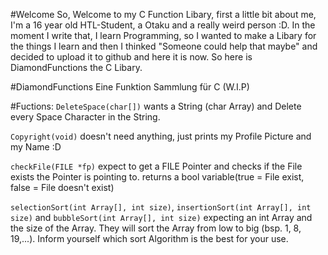 #Welcome
So, Welcome to my C Function Libary, first a little bit about me, I'm a 16 year old HTL-Student, a Otaku and a really weird person :D. 
In the moment I write that, I learn Programming, so I wanted to make a Libary for the things I learn and then I thinked "Someone could help that maybe" and decided to upload it to github and here it is now.
So here is DiamondFunctions the C Libary.



#DiamondFunctions
Eine Funktion Sammlung für C (W.I.P)

#Fuctions:
`DeleteSpace(char[])` wants a String (char Array) and Delete every Space Character in the String.

`Copyright(void)` doesn't need anything, just prints my Profile Picture and my Name :D

`checkFile(FILE *fp)` expect to get a FILE Pointer and checks if the File exists the Pointer is pointing to. returns a bool variable(true = File exist, false = File doesn't exist)

`selectionSort(int Array[], int size)`, `insertionSort(int Array[], int size)` and `bubbleSort(int Array[], int size)` expecting an int Array and the size of the Array. They will sort the Array from low to big (bsp. 1, 8, 19,...). Inform yourself which sort Algorithm is the best for your use.

